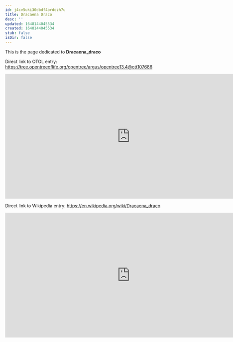 ```yaml
---
id: j4cv5uki30dbdf4ordozh7u
title: Dracaena Draco
desc: ''
updated: 1648144045534
created: 1648144045534
stub: false
isDir: false
---
```

This is the page dedicated to **Dracaena_draco**


Direct link to OTOL entry: https://tree.opentreeoflife.org/opentree/argus/opentree13.4@ott107686



<html>
    <body>
    <iframe src="https://tree.opentreeoflife.org/opentree/argus/opentree13.4@ott107686"
    width="800" height="400" frameborder="0" allowfullscreen> </iframe>
    </body>
</html>
    


Direct link to Wikipedia entry: https://en.wikipedia.org/wiki/Dracaena_draco



<html>
    <body>
    <iframe src="https://en.wikipedia.org/wiki/Dracaena_draco"
    width="800" height="400" frameborder="0" allowfullscreen> </iframe>
    </body>
</html>
    
